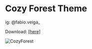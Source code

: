 # Cozy Forest Theme

ig: @fabio.veiga_

Download: [[here]](https://github.com/v37ga/CozyForestTheme/blob/main/cozyforesttheme.theme.css)

![CozyForest](https://user-images.githubusercontent.com/71238693/134707743-019b1471-4e37-4d7a-a304-c5c734ca30e8.png)
